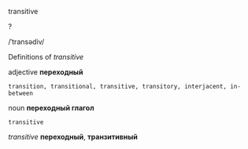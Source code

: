 transitive

?

/ˈtransədiv/

Definitions of _transitive_

adjective
**переходный**

    transition, transitional, transitive, transitory, interjacent, in-between

noun
**переходный глагол**

    transitive

_transitive_
**переходный**, **транзитивный**